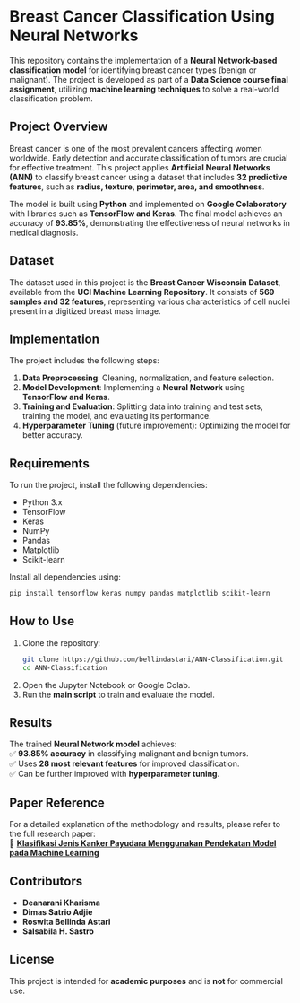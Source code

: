 # **Breast Cancer Classification Using Neural Networks**  

This repository contains the implementation of a **Neural Network-based classification model** for identifying breast cancer types (benign or malignant). The project is developed as part of a **Data Science course final assignment**, utilizing **machine learning techniques** to solve a real-world classification problem.  

## **Project Overview**  
Breast cancer is one of the most prevalent cancers affecting women worldwide. Early detection and accurate classification of tumors are crucial for effective treatment. This project applies **Artificial Neural Networks (ANN)** to classify breast cancer using a dataset that includes **32 predictive features**, such as **radius, texture, perimeter, area, and smoothness**.  

The model is built using **Python** and implemented on **Google Colaboratory** with libraries such as **TensorFlow and Keras**. The final model achieves an accuracy of **93.85%**, demonstrating the effectiveness of neural networks in medical diagnosis.  

## **Dataset**  
The dataset used in this project is the **Breast Cancer Wisconsin Dataset**, available from the **UCI Machine Learning Repository**. It consists of **569 samples and 32 features**, representing various characteristics of cell nuclei present in a digitized breast mass image.  

## **Implementation**  
The project includes the following steps:  
1. **Data Preprocessing**: Cleaning, normalization, and feature selection.  
2. **Model Development**: Implementing a **Neural Network** using **TensorFlow and Keras**.  
3. **Training and Evaluation**: Splitting data into training and test sets, training the model, and evaluating its performance.  
4. **Hyperparameter Tuning** (future improvement): Optimizing the model for better accuracy.  

## **Requirements**  
To run the project, install the following dependencies:  
- Python 3.x  
- TensorFlow  
- Keras  
- NumPy  
- Pandas  
- Matplotlib  
- Scikit-learn  

Install all dependencies using:  
```bash
pip install tensorflow keras numpy pandas matplotlib scikit-learn
```  

## **How to Use**  
1. Clone the repository:  
   ```bash
   git clone https://github.com/bellindastari/ANN-Classification.git
   cd ANN-Classification
   ```  
2. Open the Jupyter Notebook or Google Colab.  
3. Run the **main script** to train and evaluate the model.  

## **Results**  
The trained **Neural Network model** achieves:  
✅ **93.85% accuracy** in classifying malignant and benign tumors.  
✅ Uses **28 most relevant features** for improved classification.  
✅ Can be further improved with **hyperparameter tuning**.  

## **Paper Reference**  
For a detailed explanation of the methodology and results, please refer to the full research paper:  
📄 **[Klasifikasi Jenis Kanker Payudara Menggunakan Pendekatan Model pada Machine Learning](https://drive.google.com/file/d/1YpbRXS3Spk6ZF-Ir6H4wXPKgCgXR5WM6/view?usp=sharing)**  

## **Contributors**  
- **Deanarani Kharisma**  
- **Dimas Satrio Adjie**  
- **Roswita Bellinda Astari**  
- **Salsabila H. Sastro**
  
## License  
This project is intended for **academic purposes** and is **not** for commercial use.
